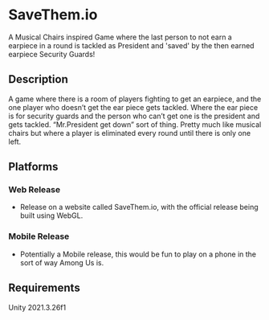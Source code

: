 # SaveThem.io
A Musical Chairs inspired Game where the last person to not earn a earpiece in a round is tackled as President and 'saved' by the then earned earpiece Security Guards!

## Description
A game where there is a room of players fighting to get an earpiece, and the one player who doesn’t get the ear piece gets tackled. Where the ear piece is for security guards and the person who can’t get one is the president and gets tackled. “Mr.President get down” sort of thing. Pretty much like musical chairs but where a player is eliminated every round until there is only one left.

## Platforms
### Web Release
- Release on a website called SaveThem.io, with the official release being built using WebGL.
### Mobile Release
- Potentially a Mobile release, this would be fun to play on a phone in the sort of way Among Us is.

## Requirements
Unity 2021.3.26f1
